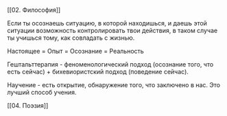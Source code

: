 [[02. Философия]]

Если ты осознаешь ситуацию, в которой находишься, и даешь этой ситуации возможность контролировать твои действия, в таком случае ты учишься тому, как совладать с жизнью.

Настоящее = Опыт = Осознание = Реальность

Гештальттерапия - феноменологический подход (осознание того, что есть сейчас) + бихевиористский подход (поведение сейчас).

Научение - есть открытие, обнаружение того, что заключено в нас. Это лучший способ учения.

[[04. Поэзия]]
